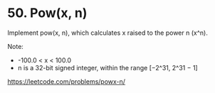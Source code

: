 # 50. Pow(x, n)

Implement pow(x, n), which calculates x raised to the power n (x^n).

Note:

* -100.0 < x < 100.0
* n is a 32-bit signed integer, within the range [−2^31, 2^31 − 1]

<https://leetcode.com/problems/powx-n/>
